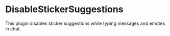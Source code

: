 # DisableStickerSuggestions
This plugin disables sticker suggestions while typing messages and emotes in chat.